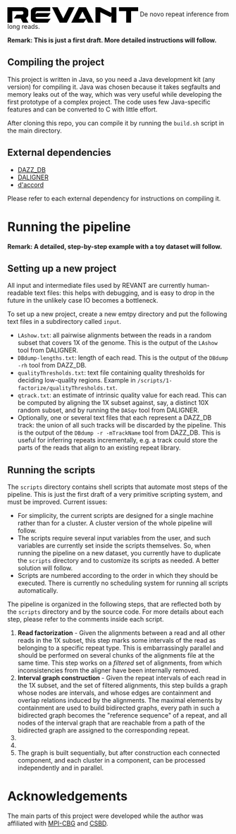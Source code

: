 <img align="center" src="./logo.png" width="297" height="35"/>
De novo repeat inference from long reads.


**Remark: This is just a first draft. More detailed instructions will follow.**


## Compiling the project

This project is written in Java, so you need a Java development kit (any version) for compiling it. Java was chosen because it takes segfaults and memory leaks out of the way, which was very useful while developing the first prototype of a complex project. The code uses few Java-specific features and can be converted to C with little effort.

After cloning this repo, you can compile it by running the `build.sh` script in the main directory.

## External dependencies

* [DAZZ_DB](https://github.com/thegenemyers/DAZZ_DB) 
* [DALIGNER](https://github.com/thegenemyers/DALIGNER)
* [d'accord](https://gitlab.com/german.tischler/daccord)

Please refer to each external dependency for instructions on compiling it.



# Running the pipeline

**Remark: A detailed, step-by-step example with a toy dataset will follow.**

## Setting up a new project

All input and intermediate files used by REVANT are currently human-readable text files: this helps with debugging, and is easy to drop in the future in the unlikely case IO becomes a bottleneck. 

To set up a new project, create a new emtpy directory and put the following text files in a subdirectory called `input`.

* `LAshow.txt`: all pairwise alignments between the reads in a random subset that covers 1X of the genome. This is the output of the `LAshow` tool from DALIGNER.
* `DBdump-lengths.txt`: length of each read. This is the output of the `DBdump -rh` tool from DAZZ_DB.
* `qualityThresholds.txt`: text file containing quality thresholds for deciding low-quality regions. Example in `/scripts/1-factorize/qualityThresholds.txt`.
* `qtrack.txt`: an estimate of intrinsic quality value for each read. This can be computed by aligning the 1X subset against, say, a distinct 10X random subset, and by running the `DASqv` tool from DALIGNER.
* Optionally, one or several text files that each represent a DAZZ_DB track: the union of all such tracks will be discarded by the pipeline. This is the output of the `DBdump -r -mTrackName` tool from DAZZ_DB. This is useful for inferring repeats incrementally, e.g. a track could store the parts of the reads that align to an existing repeat library.

## Running the scripts

The `scripts` directory contains shell scripts that automate most steps of the pipeline. This is just the first draft of a very primitive scripting system, and must be improved. Current issues:

* For simplicity, the current scripts are designed for a single machine rather than for a cluster. A cluster version of the whole pipeline will follow.
* The scripts require several input variables from the user, and such variables are currently set inside the scripts themselves. So, when running the pipeline on a new dataset, you currently have to duplicate the `scripts` directory and to customize its scripts as needed. A better solution will follow.
* Scripts are numbered according to the order in which they should be executed. There is currently no scheduling system for running all scripts automatically.

The pipeline is organized in the following steps, that are reflected both by the `scripts` directory and by the source code. For more details about each step, please refer to the comments inside each script.

1. **Read factorization** - Given the alignments between a read and all other reads in the 1X subset, this step marks some intervals of the read as belonging to a specific repeat type. This is embarrassingly parallel and should be performed on several chunks of the alignments file at the same time. This step works on a *filtered* set of alignments, from which inconsistencies from the aligner have been internally removed.
2. **Interval graph construction** - Given the repeat intervals of each read in the 1X subset, and the set of filtered alignments, this step builds a graph whose nodes are intervals, and whose edges are containment and overlap relations induced by the alignments. The maximal elements by containment are used to build bidirected graphs, every path in such a bidirected graph becomes the "reference sequence" of a repeat, and all nodes of the interval graph that are reachable from a path of the bidirected graph are assigned to the corresponding repeat.
3. 
4. 
5. The graph is built sequentially, but after construction each connected component, and each cluster in a component, can be processed independently and in parallel.


# Acknowledgements

The main parts of this project were developed while the author was affiliated with [MPI-CBG](https://www.mpi-cbg.de/home/) and [CSBD](http://www.csbdresden.de).

